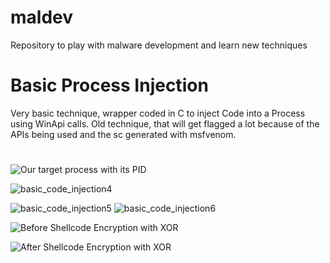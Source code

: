 # maldev
Repository to play with malware development and learn new techniques


# Basic Process Injection
Very basic technique, wrapper coded in C to inject Code into a Process using WinApi calls. Old technique, that will get flagged a lot because of the APIs being used and the sc generated with msfvenom. 

#



![Our target process with its PID](https://user-images.githubusercontent.com/15212130/185265772-6096d4ca-3f31-4ab1-b115-63440d0e4b88.png)




![basic_code_injection4](https://user-images.githubusercontent.com/15212130/185273216-1eee928d-24ec-44c3-be21-f26561c15920.png)

![basic_code_injection5](https://user-images.githubusercontent.com/15212130/185273217-69763a38-2051-468b-82a6-8e44e40d2adc.png)
![basic_code_injection6](https://user-images.githubusercontent.com/15212130/185273376-0e38f199-b5be-40ce-97d7-f745b081d8b2.png)



![Before Shellcode Encryption with XOR](https://user-images.githubusercontent.com/15212130/185264181-caa24c96-6e91-430c-93f5-f61734dbe86a.png)


![After Shellcode Encryption with XOR](https://user-images.githubusercontent.com/15212130/185264203-b9d33897-9335-41bf-af99-2b5f3d03f2d9.png)
